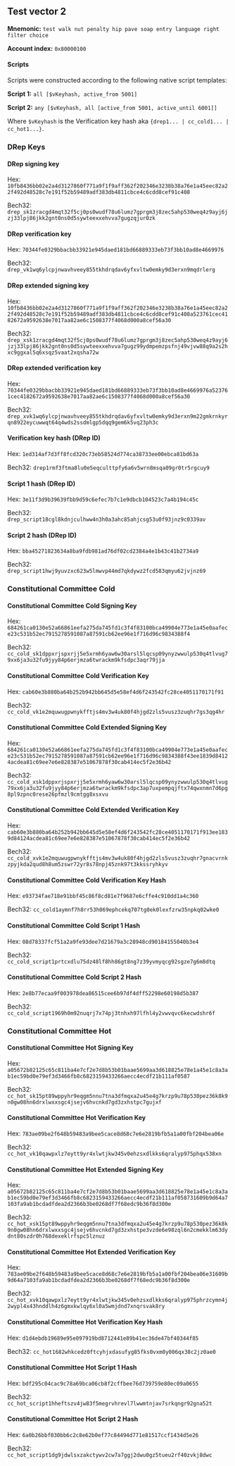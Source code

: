 
## Test vector 2

**Mnemonic:** `test walk nut penalty hip pave soap entry language right filter choice`

**Account index:** `0x80000100`

#### Scripts

Scripts were constructed according to the following native script templates:

**Script 1:** `all [$vKeyhash, active_from 5001]`

**Script 2:** `any [$vKeyhash, all [active_from 5001, active_until 6001]]`

Where `$vKeyhash` is the Verification key hash aka `{drep1... | cc_cold1... | cc_hot1...}`.

### DRep Keys

#### DRep signing key

Hex: `10fb8436bb02e2a4d3127860f771a9f1f9aff362f202346e3238b38a76e1a45eec82a22f492d48528c7e191f52b59489adf383db4811cbce4c6cdd8cef91c408`

Bech32: `drep_sk1zracgd4mqt32f5cj0ps0wudf78u6lumz7gprgm3j8zec5ahp530weq4z9ayj6jzj33lpj86jkk2gnt0ns0d5sywteexxehvva7gugzqjur0zk`


#### DRep verification key

Hex: `70344fe0329bbacbb33921e945daed181bd66889333eb73f3bb10ad8e4669976`

Bech32:
`drep_vk1wq6ylcpjnwavhveey855tkhdrqdav6yfxvltw0emky9d3erxn9mqdrlerg`

#### DRep extended signing key

Hex: `10fb8436bb02e2a4d3127860f771a9f1f9aff362f202346e3238b38a76e1a45eec82a22f492d48528c7e191f52b59489adf383db4811cbce4c6cdd8cef91c408a523761cec4182672a9592638e7017aa82ae6c1508377f4068d000a8cef56a30`

Bech32: `drep_xsk1zracgd4mqt32f5cj0ps0wudf78u6lumz7gprgm3j8zec5ahp530weq4z9ayj6jzj33lpj86jkk2gnt0ns0d5sywteexxehvva7gugz99ydmpemzpsfnj49vjvw88q9a2s2hxc9ggxal5q6xsqz5vaat2xqsha72w`

#### DRep extended verification key

Hex: `70344fe0329bbacbb33921e945daed181bd66889333eb73f3bb10ad8e4669976a523761cec4182672a9592638e7017aa82ae6c1508377f4068d000a8cef56a30`

Bech32: `drep_xvk1wq6ylcpjnwavhveey855tkhdrqdav6yfxvltw0emky9d3erxn9m22gmkrnkyrqn8922eycuwwqt64q4wds2ssdmlgp5dqq9gem6k5vq23ph3c`

#### Verification key hash (DRep ID)

Hex: `1ed314af7d3ff8fcd320c73eb58524d774ca38733ee00ebca81bd63a`

Bech32: `drep1rmf3ftma8lu0e5eqculttpfy6a6v5wrn8msqa09gr0tr5rgcuy9`

#### Script 1 hash (DRep ID)

Hex: `3e11f3d9b39639fbb9d59c6efec7b7c1e9dbcb104523c7a4b194c45c`

Bech32: `drep_script18cgl8kdnjculhww4n3h0a3ahc85ahjcsg53u0f93jnz9c0339av`

#### Script 2 hash (DRep ID)

Hex: `bba45271823634a8ba9fdb981ad76df02cd2384a4e1b43c41b2734a9`

Bech32: `drep_script1hwj9yuvzxc623w5lmwvp44md7qkdywz2fcd583qmyu62jvjnz69`

### Constitutional Committee Cold

#### Constitutional Committee Cold Signing Key

Hex: `684261ca0130e52a66861eefa275da745fd1c3f4f83100bca49904e773e1a45e0aafece23c531b52ec7915278591087a87591cb62ee96e1f716d96c9834388f4`

Bech32: `cc_cold_sk1dppxrjspxrjj5e5xrmh6yaw6w30arsl5lqcsp09ynyzwwulp530q4tlvug79xx6ja3u32fu9jyy84p6erjmza6twrackm9kfsdpc3aqr79jja`


#### Constitutional Committee Cold Verification Key

Hex: `cab60e3b880ba64b252b942bb645d5e58ef4d6f243542fc28ce4051170171f91`

Bech32: `cc_cold_vk1e2mquwugpwnykfftjs4mv3w4uk80f4hjgd2zls5vusz3zuqhr7gs3qg4hr`

#### Constitutional Committee Cold Extended Signing Key

Hex: `684261ca0130e52a66861eefa275da745fd1c3f4f83100bca49904e773e1a45e0aafece23c531b52ec7915278591087a87591cb62ee96e1f716d96c9834388f43ee1839d84124acdea81c69ee7e6e828387e51067878f30cab414ec5f2e36b42`

Bech32:
`cc_cold_xsk1dppxrjspxrjj5e5xrmh6yaw6w30arsl5lqcsp09ynyzwwulp530q4tlvug79xx6ja3u32fu9jyy84p6erjmza6twrackm9kfsdpc3ap7uxpempqjftx74qwxnmn7d6pg8pl9zpnc0rese26pfmzl9cmtgg8xsxvu`

#### Constitutional Committee Cold Extended Verification Key

Hex: `cab60e3b880ba64b252b942bb645d5e58ef4d6f243542fc28ce4051170171f913ee1839d84124acdea81c69ee7e6e828387e51067878f30cab414ec5f2e36b42`

Bech32: `cc_cold_xvk1e2mquwugpwnykfftjs4mv3w4uk80f4hjgd2zls5vusz3zuqhr7gnacvrnkzpyjkda2qud8h8um5zswr72yr8s78npj45znk97t3kkssryhkyv`

#### Constitutional Committee Cold Verification Key Hash

Hex: `e93734fae718e91bbf45c86f8cd81e7f9687e6cffe4c910dd1a4c360`

Bech32: `cc_cold1aymnf7h8rr53h069ephcekq707tg0ek0lexfzrw35npkq02wke0`

#### Constitutional Committee Cold Script 1 Hash

Hex: `08d78337fcf51a2a9fe93dee7d21679a3c28948cd90184155040b3e4`

Bech32: `cc_cold_script1prtcxdlu75dz48lf8hh86gt8ng7z39yvmyqcg92sgze7g6m8dtq`

#### Constitutional Committee Cold Script 2 Hash

Hex: `2e8b77ecaa9f003978dea86515cee6b97df4dff52298e60198d5b387`

Bech32: `cc_cold_script1969h0m92nuqrj7x74pj3tnhxh97lfhl4y2vwvqvc6kecwdshr6f`

### Constitutional Committee Hot

#### Constitutional Committee Hot Signing Key

Hex: `a05672b82125c65c811ba4e7cf2e7d8b53b01baae5699aa3d618825e78e1a45e1c8a3ab1ec59bd0e79ef3d3466fb8c6823159433266aecc4ecdf21b111af0587`

Bech32: `cc_hot_sk15pt89wppyhr9eqgm5nnu7tna3dfmqxa2u45e4g7krzp9u78p530pez36k8k9n0gw08hn6drxlwxxsgc4jsejv6hvcnkd7gd3zxhstpc7gujxf`

#### Constitutional Committee Hot Verification Key

Hex: `783ae09be2f648b59483a9bee5cace8d68c7e6e2819bfb5a1a00fbf204bea06e`

Bech32: `cc_hot_vk10qawpxlz7eytt9yr4xlwtjkw345v0ehzsxdlkks6qralyp975phqx538xn`

#### Constitutional Committee Hot Extended Signing Key

Hex: `a05672b82125c65c811ba4e7cf2e7d8b53b01baae5699aa3d618825e78e1a45e1c8a3ab1ec59bd0e79ef3d3466fb8c6823159433266aecc4ecdf21b111af058731609b9d64a7103fa9ab1bcdadfdea2d2366b3be0268df7f68edc9b36f8d300e`

Bech32: `cc_hot_xsk15pt89wppyhr9eqgm5nnu7tna3dfmqxa2u45e4g7krzp9u78p530pez36k8k9n0gw08hn6drxlwxxsgc4jsejv6hvcnkd7gd3zxhstpe3vzde6e98zql6n2cmekklm63dydnt80szdr0h768dexeklrfspc5lznuz`

#### Constitutional Committee Hot Extended Verification Key

Hex: `783ae09be2f648b59483a9bee5cace8d68c7e6e2819bfb5a1a00fbf204bea06e31609b9d64a7103fa9ab1bcdadfdea2d2366b3be0268df7f68edc9b36f8d300e`

Bech32:
`cc_hot_xvk10qawpxlz7eytt9yr4xlwtjkw345v0ehzsxdlkks6qralyp975phrzcymn4j2wypl4x43hnddlh4z6gmxkwlqy6xl0a5wmjdnd7xnqrsvak8ry`

#### Constitutional Committee Hot Verification Key Hash

Hex: `d1d4ebdb19689e95e097919bd8712441e89b41ec36de47bf40344f85`

Bech32: `cc_hot1682whkcedz0ftcyhjxdasufyg85fks0vxm0y006qx38c2jz0ae0`

#### Constitutional Committee Hot Script 1 Hash

Hex: `bdf295c04cac9c78a69bca06cb8f2cffbee76d739759e80ec09a0655`

Bech32: `cc_hot_script1hheftszv4jw83f5megrvhrevl7lwwmtnjav7srkqngr92gna52t`

#### Constitutional Committee Hot Script 2 Hash

Hex: `6a0b26bbf030bb6c2c8e62b0ef77c84494d771e81517ccf1434d5e26`

Bech32: `cc_hot_script1dg9jdwlsxzakctywv2cw7a7ggj2dwu0gz5tueu2rf40zvkj8dwc`
